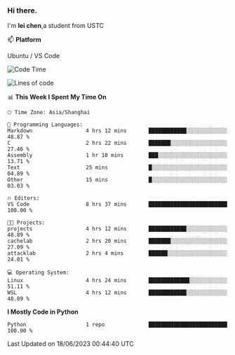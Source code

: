 ### Hi there.
I'm **lei chen**,a student from USTC

📫 **Platform**

Ubuntu / VS Code

<!--START_SECTION:waka-->
![Code Time](http://img.shields.io/badge/Code%20Time-83%20hrs%2047%20mins-blue)

![Lines of code](https://img.shields.io/badge/From%20Hello%20World%20I%27ve%20Written-0%20lines%20of%20code-blue)

📊 **This Week I Spent My Time On** 

```text
🕑︎ Time Zone: Asia/Shanghai

💬 Programming Languages: 
Markdown                 4 hrs 12 mins       ████████████░░░░░░░░░░░░░   48.87 % 
C                        2 hrs 22 mins       ███████░░░░░░░░░░░░░░░░░░   27.46 % 
Assembly                 1 hr 10 mins        ███░░░░░░░░░░░░░░░░░░░░░░   13.71 % 
Text                     25 mins             █░░░░░░░░░░░░░░░░░░░░░░░░   04.89 % 
Other                    15 mins             █░░░░░░░░░░░░░░░░░░░░░░░░   03.03 % 

🔥 Editors: 
VS Code                  8 hrs 37 mins       █████████████████████████   100.00 % 

🐱‍💻 Projects: 
projects                 4 hrs 12 mins       ████████████░░░░░░░░░░░░░   48.89 % 
cachelab                 2 hrs 20 mins       ███████░░░░░░░░░░░░░░░░░░   27.09 % 
attacklab                2 hrs 4 mins        ██████░░░░░░░░░░░░░░░░░░░   24.01 % 

💻 Operating System: 
Linux                    4 hrs 24 mins       █████████████░░░░░░░░░░░░   51.11 % 
WSL                      4 hrs 12 mins       ████████████░░░░░░░░░░░░░   48.89 % 
```

**I Mostly Code in Python** 

```text
Python                   1 repo              █████████████████████████   100.00 % 
```




 Last Updated on 18/06/2023 00:44:40 UTC
<!--END_SECTION:waka-->

